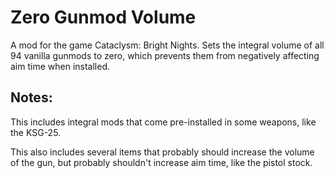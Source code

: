 # Zero Gunmod Volume
A mod for the game Cataclysm: Bright Nights. Sets the integral volume of all 94 vanilla gunmods to zero, which prevents them from negatively affecting aim time when installed.

## Notes:

This includes integral mods that come pre-installed in some weapons, like the KSG-25.

This also includes several items that probably should increase the volume of the gun, but probably shouldn't increase aim time, like the pistol stock.
